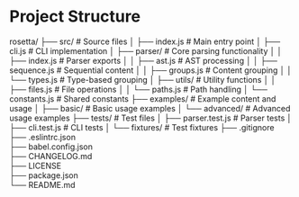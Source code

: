 # Project Structure

rosetta/
├── src/ # Source files
│ ├── index.js # Main entry point
│ ├── cli.js # CLI implementation
│ ├── parser/ # Core parsing functionality
│ │ ├── index.js # Parser exports
│ │ ├── ast.js # AST processing
│ │ ├── sequence.js # Sequential content
│ │ ├── groups.js # Content grouping
│ │ └── types.js # Type-based grouping
│ ├── utils/ # Utility functions
│ │ ├── files.js # File operations
│ │ └── paths.js # Path handling
│ └── constants.js # Shared constants
├── examples/ # Example content and usage
│ ├── basic/ # Basic usage examples
│ └── advanced/ # Advanced usage examples
├── tests/ # Test files
│ ├── parser.test.js # Parser tests
│ ├── cli.test.js # CLI tests
│ └── fixtures/ # Test fixtures
├── .gitignore  
├── .eslintrc.json  
├── babel.config.json  
├── CHANGELOG.md  
├── LICENSE  
├── package.json  
└── README.md
